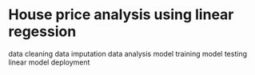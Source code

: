 # House price analysis using linear regession
data cleaning
data imputation
data analysis
model training
model testing
linear model deployment
